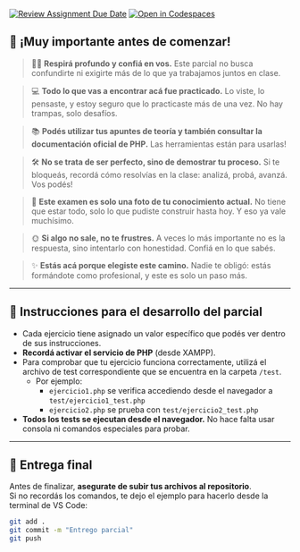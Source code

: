 [![Review Assignment Due Date](https://classroom.github.com/assets/deadline-readme-button-22041afd0340ce965d47ae6ef1cefeee28c7c493a6346c4f15d667ab976d596c.svg)](https://classroom.github.com/a/saLli5vn)
[![Open in Codespaces](https://classroom.github.com/assets/launch-codespace-2972f46106e565e64193e422d61a12cf1da4916b45550586e14ef0a7c637dd04.svg)](https://classroom.github.com/open-in-codespaces?assignment_repo_id=19819585)
## 💬 ¡Muy importante antes de comenzar!

> 🧘‍♀️ **Respirá profundo y confiá en vos.** Este parcial no busca confundirte ni exigirte más de lo que ya trabajamos juntos en clase.

> 💻 **Todo lo que vas a encontrar acá fue practicado.** Lo viste, lo pensaste, y estoy seguro que lo practicaste más de una vez. No hay trampas, solo desafíos.

> 📚 **Podés utilizar tus apuntes de teoría y también consultar la documentación oficial de PHP.** Las herramientas están para usarlas!

> 🛠️ **No se trata de ser perfecto, sino de demostrar tu proceso.** Si te bloqueás, recordá cómo resolvías en la clase: analizá, probá, avanzá. Vos podés!

> 🌱 **Este examen es solo una foto de tu conocimiento actual.** No tiene que estar todo, solo lo que pudiste construir hasta hoy. Y eso ya vale muchísimo.

> 🌞 **Si algo no sale, no te frustres.** A veces lo más importante no es la respuesta, sino intentarlo con honestidad. Confiá en lo que sabés.

> ✨ **Estás acá porque elegiste este camino.** Nadie te obligó: estás formándote como profesional, y este es solo un paso más.

---

## 📝 Instrucciones para el desarrollo del parcial

- Cada ejercicio tiene asignado un valor específico que podés ver dentro de sus instrucciones.  
- **Recordá activar el servicio de PHP** (desde XAMPP).  
- Para comprobar que tu ejercicio funciona correctamente, utilizá el archivo de test correspondiente que se encuentra en la carpeta `/test`.  
  - Por ejemplo:  
    - `ejercicio1.php` se verifica accediendo desde el navegador a `test/ejercicio1_test.php`  
    - `ejercicio2.php` se prueba con `test/ejercicio2_test.php`  
- **Todos los tests se ejecutan desde el navegador.** No hace falta usar consola ni comandos especiales para probar.

---

## 🚀 Entrega final

Antes de finalizar, **asegurate de subir tus archivos al repositorio**.  
Si no recordás los comandos, te dejo el ejemplo para hacerlo desde la terminal de VS Code:

```bash
git add .
git commit -m "Entrego parcial"
git push
